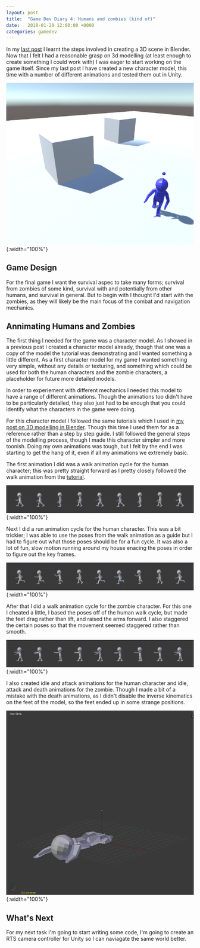 ```yaml
---
layout: post
title:  "Game Dev Diary 4: Humans and zombies (kind of)"
date:   2018-01-20 12:00:00 +0000
categories: gamedev
---
```


In my [last post][previous-post] I learnt the steps involved in creating a 3D scene in Blender. Now that I felt I had a reasonable grasp on 3d modelling (at least enough to create something I could work with) I was eager to start working on the game itself. Since my last post I have created a new character model, this time with a number of different animations and tested them out in Unity.

![alt text](https://github.com/AerialMantis/aerialmantis.github.io/raw/master/images/game-dev-diary-4/animations-in-unity.png "Human walk animation in Unity"){:width="100%"}

## Game Design

For the final game I want the survival aspec to take many forms; survival from zombies of some kind, survival with and potentially from other humans, and survival in general. But to begin with I thought I'd start with the zombies, as they will likely be the main focus of the combat and navigation mechanics.

## Annimating Humans and Zombies

The first thing I needed for the game was a character model. As I showed in a previous post I created a character model already, though that one was a copy of the model the tutorial was demonstrating and I wanted something a little different. As a first character model for my game I wanted something very simple, without any details or texturing, and something which could be used for both the human characters and the zombie characters, a placeholder for future more detailed models.

In order to experiement with different mechanics I needed this model to have a range of different animations. Though the animations too didn't have to be particularly detailed, they also just had to be enough that you could identify what the characters in the game were doing.

For this character model I followed the same tutorials which I used in [my post on 3D modelling in Blender][post-on-3d-modelling]. Though this time I used them for as a reference rather than a step by step guide. I still followed the general steps of the modelling process, though I made this character simpler and more toonish. Doing my own animations was tough, but I felt by the end I was starting to get the hang of it, even if all my animations we extremely basic.

The first animation I did was a walk animation cycle for the human character; this was pretty straight forward as I pretty closely followed the walk animation from the [tutorial][animation-tutorial].

![alt text](https://github.com/AerialMantis/aerialmantis.github.io/raw/master/images/game-dev-diary-4/human-walk.png "Human walk animation cycle"){:width="100%"}

Next I did a run animation cycle for the human character. This was a bit trickier; I was able to use the poses from the walk animation as a guide but I had to figure out what those poses should be for a fun cycle. It was also a lot of fun, slow motion running around my house enacing the poses in order to figure out the key frames.

![alt text](https://github.com/AerialMantis/aerialmantis.github.io/raw/master/images/game-dev-diary-4/human-run.png "Human run animation cycle"){:width="100%"}

After that I did a walk animation cycle for the zombie character. For this one I cheated a little, I based the poses off of the human walk cycle, but made the feet drag rather than lift, and raised the arms forward. I also staggered the certain poses so that the movement seemed staggered rather than smooth.

![alt text](https://github.com/AerialMantis/aerialmantis.github.io/raw/master/images/game-dev-diary-4/zombie-walk.png "Zombie walk animation cycle"){:width="100%"}

I also created idle and attack animations for the human character and idle, attack and death animations for the zombie. Though I made a bit of a mistake with the death animations, as I didn't disable the inverse kinematics on the feet of the model, so the feet ended up in some strange positions.

![alt text](https://github.com/AerialMantis/aerialmantis.github.io/raw/master/images/game-dev-diary-4/human-die.png "Human death animation"){:width="100%"}

## What's Next

For my next task I'm going to start writing some code, I'm going to create an RTS camera controller for Unity so I can naviagate the same world better.

[previous-post]: http://www.aerialmantis.co.uk/blog/2017/11/17/game-dev-diary-3/
[post-on-3d-modelling]: http://www.aerialmantis.co.uk/blog/2017/04/16/game-dev-diary-2/
[animation-tutorial]: https://www.youtube.com/watch?v=DuUWxUitJos